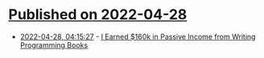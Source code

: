 # [Published on 2022-04-28](index.md)

* [2022-04-28, 04:15:27](https://news.ycombinator.com/item?id=31188672) - [I Earned $160k in Passive Income from Writing Programming Books](https://greglim81.medium.com/how-i-earned-160-000-in-passion-income-from-writing-non-fiction-books-8ce26b6e2635)
